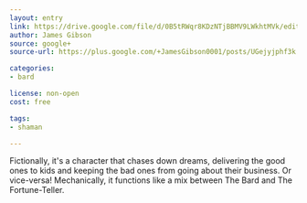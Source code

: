 ```yaml
---
layout: entry
link: https://drive.google.com/file/d/0B5tRWqr8KDzNTjBBMV9LWkhtMVk/edit
author: James Gibson
source: google+
source-url: https://plus.google.com/+JamesGibson0001/posts/UGejyjphf3k

categories:
- bard

license: non-open
cost: free

tags:
- shaman

---
```


Fictionally, it's a character that chases down dreams, delivering the good ones to kids and keeping the bad ones from going about their business. Or vice-versa! Mechanically, it functions like a mix between The Bard and The Fortune-Teller.
